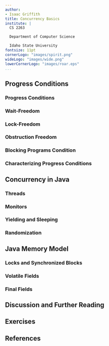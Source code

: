 ```yaml
---
author:
- Isaac Griffith
title: Concurrency Basics
institute: |
  CS 2263

  Department of Computer Science

  Idaho State University
fontsize: 11pt
cornerLogo: "images/spirit.png"
wideLogo: "images/wide.png"
lowerCornerLogo: "images/roar.eps"
...
```


## Progress Conditions

### Progress Conditions

### Wait-Freedom

### Lock-Freedom

### Obstruction Freedom

### Blocking Programs Condition

### Characterizing Progress Conditions

## Concurrency in Java

### Threads

### Monitors

### Yielding and Sleeping

### Randomization

## Java Memory Model

### Locks and Synchronized Blocks

### Volatile Fields

### Final Fields

## Discussion and Further Reading

## Exercises

## References
